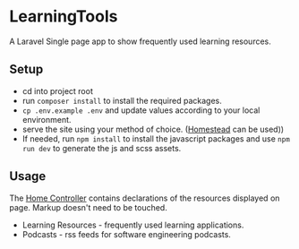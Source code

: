 # LearningTools

A Laravel Single page app to show frequently used learning resources.

## Setup

- cd into project root
- run ```composer install``` to install the required packages.
- ```cp .env.example .env``` and update values according to your local environment.
- serve the site using your method of choice. ([Homestead](https://laravel.com/docs/5.5/homestead) can be used))
- If needed, run ```npm install``` to install the javascript packages and use ```npm run dev``` to generate the js and scss assets.

## Usage

The [Home Controller](https://github.com/mw999/LearningTools/blob/master/app/Http/Controllers/HomeController.php) contains declarations of the resources displayed on page. Markup doesn't need to be touched.

- Learning Resources - frequently used learning applications.
- Podcasts - rss feeds for software engineering podcasts.

